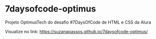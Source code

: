 # 7daysofcode-optimus

Projeto OptimusTech do desafio #7DaysOfCode de HTML e CSS da Alura

Visualize no link: https://suzanapassos.github.io/7daysofcode-optimus/
